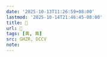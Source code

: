 ```yaml
---
date: '2025-10-13T11:26:59+08:00'
lastmod: '2025-10-14T21:46:45-08:00'
title: 󰔱
url: 󰔱
tags: [冓, 冓]
src: GHZR, DCCV
note:
---
```

